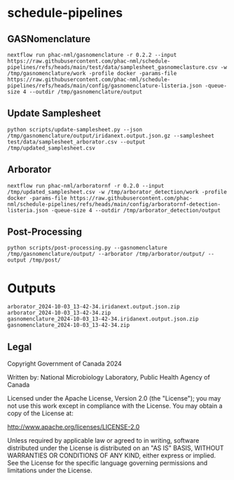 # schedule-pipelines

## GASNomenclature

```
nextflow run phac-nml/gasnomenclature -r 0.2.2 --input https://raw.githubusercontent.com/phac-nml/schedule-pipelines/refs/heads/main/test/data/samplesheet_gasnomeclasture.csv -w /tmp/gasnomenclature/work -profile docker -params-file https://raw.githubusercontent.com/phac-nml/schedule-pipelines/refs/heads/main/config/gasnomenclature-listeria.json -queue-size 4 --outdir /tmp/gasnomenclature/output
```

## Update Samplesheet

```
python scripts/update-samplesheet.py --json /tmp/gasnomenclature/output/iridanext.output.json.gz --samplesheet test/data/samplesheet_arborator.csv --output /tmp/updated_samplesheet.csv
```

## Arborator

```
nextflow run phac-nml/arboratornf -r 0.2.0 --input /tmp/updated_samplesheet.csv -w /tmp/arborator_detection/work -profile docker -params-file https://raw.githubusercontent.com/phac-nml/schedule-pipelines/refs/heads/main/config/arboratornf-detection-listeria.json -queue-size 4 --outdir /tmp/arborator_detection/output
```

## Post-Processing

```
python scripts/post-processing.py --gasnomenclature /tmp/gasnomenclature/output/ --arborator /tmp/arborator/output/ --output /tmp/post/
```

# Outputs

```
arborator_2024-10-03_13-42-34.iridanext.output.json.zip
arborator_2024-10-03_13-42-34.zip
gasnomenclature_2024-10-03_13-42-34.iridanext.output.json.zip
gasnomenclature_2024-10-03_13-42-34.zip
```

## Legal

Copyright Government of Canada 2024

Written by: National Microbiology Laboratory, Public Health Agency of Canada

Licensed under the Apache License, Version 2.0 (the "License"); you may not use
this work except in compliance with the License. You may obtain a copy of the
License at:

http://www.apache.org/licenses/LICENSE-2.0

Unless required by applicable law or agreed to in writing, software distributed
under the License is distributed on an "AS IS" BASIS, WITHOUT WARRANTIES OR
CONDITIONS OF ANY KIND, either express or implied. See the License for the
specific language governing permissions and limitations under the License.
